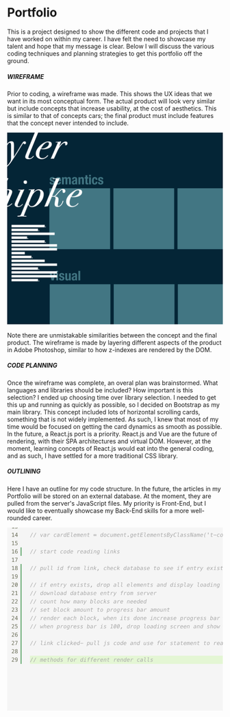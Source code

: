 # Portfolio

This is a project designed to show the different code and projects that I have worked on within my career.  I have felt the need to showcase my talent and hope that my message is clear.  Below I will discuss the various coding techniques and planning strategies to get this portfolio off the ground.

##### WIREFRAME

Prior to coding, a wireframe was made.  This shows the UX ideas that we want  in its most conceptual form.  The actual product will look very similar but include concepts that increase usability, at the cost of aesthetics.  This is similar to that of concepts cars; the final product must include features that the concept never intended to include.

![wireframe](./assets/content/code/th/wireframe.png)

Note there are unmistakable similarities between the concept and the final product.  The wireframe is made by layering different aspects of the product in Adobe Photoshop, similar to how z-indexes are rendered by the DOM.

##### CODE PLANNING

Once the wireframe was complete, an overal plan was brainstormed.  What languages and libraries should be included?  How important is this selection?  I ended up choosing time over library selection.  I needed to get this up and running as quickly as possible, so I decided on Bootstrap as my main library.  This concept included lots of horizontal scrolling cards, something that is not widely implemented.  As such, I knew that most of my time would be focused on getting the card dynamics as smooth as possible.   In the future, a React.js port is a priority.  React.js and Vue are the future of rendering, with their SPA architectures and virtual DOM.  However, at the moment, learning concepts of React.js would eat into the general coding, and as such, I have settled for a more traditional CSS library.

##### OUTLINING

Here I have an outline for my code structure.  In the future, the articles in my Portfolio will be stored on an external database. At the moment, they are pulled from the server's JavaScript files.  My priority is Front-End, but I would like to eventually showcase my Back-End skills for a more well-rounded career.

![outline](./assets/content/code/th/outline.png)

